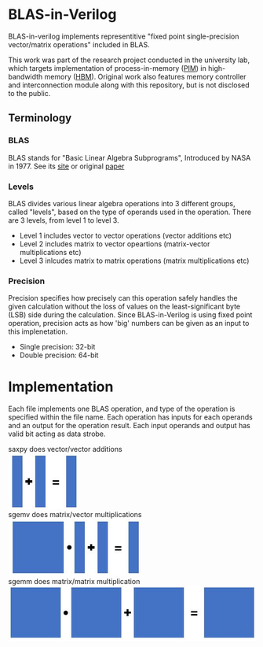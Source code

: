 # BLAS-in-Verilog
BLAS-in-verilog implements representitive "fixed point single-precision vector/matrix operations" included in BLAS.

This work was part of the research project conducted in the university lab, which targets implementation of process-in-memory ([PIM](https://en.wikipedia.org/wiki/In-memory_processing)) in high-bandwidth memory ([HBM](https://en.wikipedia.org/wiki/High_Bandwidth_Memory)). Original work also features memory controller and interconnection module along with this repository, but is not disclosed to the public.

## Terminology

### BLAS
BLAS stands for "Basic Linear Algebra Subprograms", Introduced by NASA in 1977.
See its [site](http://www.netlib.org/blas/) or original [paper](https://ntrs.nasa.gov/archive/nasa/casi.ntrs.nasa.gov/19780018835.pdf)

### Levels
BLAS divides various linear algebra operations into 3 different groups, called "levels", based on the type of operands used in the operation.
There are 3 levels, from level 1 to level 3.
* Level 1 includes vector to vector operations (vector additions etc)
* Level 2 includes matrix to vector opeartions (matrix-vector multiplications etc)
* Level 3 inlcudes matrix to matrix operations (matrix multiplications etc)

### Precision

Precision specifies how precisely can this operation safely handles the given calculation without the loss of values on the least-significant byte (LSB) side during the calculation. Since BLAS-in-Verilog is using fixed point operation, precision acts as how 'big' numbers can be given as an input to this implenetation.

* Single precision: 32-bit
* Double precision: 64-bit

# Implementation

Each file implements one BLAS operation, and type of the operation is specified within the file name. Each operation has inputs for each operands and an output for the operation result. Each input operands and output has valid bit acting as data strobe.

saxpy does vector/vector additions<br/>
![saxpy_image](https://github.com/2channelkrt/BLAS-in-Verilog/blob/master/assets/saxpy.jpg)<br/>
sgemv does matrix/vector multiplications<br/>
![sgemv_image](https://github.com/2channelkrt/BLAS-in-Verilog/blob/master/assets/sgemv.jpg)<br/>
sgemm does matrix/matrix multiplication<br/>
![sgemm_image](https://github.com/2channelkrt/BLAS-in-Verilog/blob/master/assets/sgemm.jpg)
